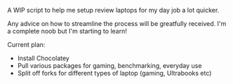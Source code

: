 A WIP script to help me setup review laptops for my day job a lot quicker. 

Any advice on how to streamline the process will be greatfully received. I'm a complete noob but I'm starting to learn!

Current plan: 

- Install Chocolatey
- Pull various packages for gaming, benchmarking, everyday use
- Split off forks for different types of laptop (gaming, Ultrabooks etc)